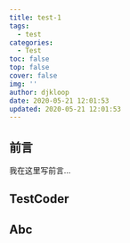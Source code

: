 ```yaml
---
title: test-1
tags:
  - test
categories:
  - Test
toc: false
top: false
cover: false
img: ''
author: djkloop
date: 2020-05-21 12:01:53
updated: 2020-05-21 12:01:53
---
```


## 前言

我在这里写前言...

## TestCoder


## Abc